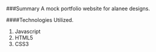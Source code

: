 ###Summary
A mock portfolio website for alanee designs. 

####Technologies Utilized.
1. Javascript
2. HTML5
3. CSS3